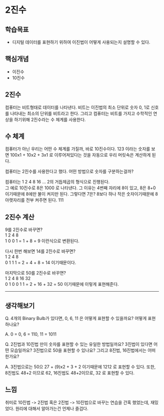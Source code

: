 # 2진수

## 학습목표
- 디지털 데이터를 표현하기 위하여 이진법이 어떻게 사용되는지 설명할 수 있다.

## 핵심개념
- 이진수
- 10진수

## 2진수
컴퓨터는 비트형태로 데이터를 나타낸다. 비트는 이진법의 최소 단위로 숫자 0, 1로 신호를 나타내는 최소의 단위를 비트라고 한다. 그리고 컴퓨터는 비트를 가지고 수학적인 연상을 하기위해 2진수라는 수 체계를 사용한다.

## 수 체계
컴퓨터가 아닌 우리는 어떤 수 체계를 가질까, 바로 10진수이다.
123 이라는 숫자를 보면 100x1 + 10x2 + 3x1 로 이루어져있다는 것을 자동으로 우리 머릿속은 계산하게 된다.

컴퓨터는 2진수를 사용한다고 했다. 어떤 방법으로 숫자를 구분하는걸까?

컴퓨터는 1 2 4 8 16 ... 2의 거듭제곱의 형식으로 진행된다.
<br>
그 예로 10진수로 8은 1000 로 나타낸다. 그 이유는 4번째 자리에 8이 있고, 8은 8+0이기때문에 8에만 불이 켜지만 된다. 그렇다면 7은?
8보다 하나 작은 숫자이기때문에 8 아랫자리를 전부 켜주면 된다. 111

## 2진수 계산
9를 2진수로 바꾸면?
<br>
1 2 4 8 <br>
1 0 0 1  = 1 + 8 = 9 이런식으로 변환된다.

다시 한번 해보면 14를 2진수로 바꾸면?<br>
1 2 4 8 <br>
0 1 1 1 = 2 + 4 + 8 = 14 이기때문이다.

마지막으로 50를 2진수로 바꾸면?<br>
1 2 4 8 16 32<br>
0 1 0 0 1  1  = 2 + 16 + 32 = 50 이기때문에 이렇게 표현해준다.

---

## 생각해보기
Q. 4개의 Binary Bulb가 있다면, 0, 6, 11 은 어떻게 표현할 수 있을까요? 어떻게 표현하나요?

A. 0 = 0, 6 = 110, 11 = 1011 

Q. 2진법과 10진법 만이 숫자를 표현할 수 있는 유일한 방법일까요? 3진법이 있다면 어떤 모습일까요? 3진법으로 50을 표현할 수 있나요? 그리고 8진법, 16진법에서는 어떠한가요? 

A. 3진법으로는 50으 27 + (9)x2 + 3 + 2 이기때문에 1212 로 표현할 수 있다.
또한, 8진법도 48+2 이므로 62, 16진법도 48+2이므로, 32  로 표현할 수 있다.

## 느낌
취미로 10진법 -> 2진법 혹은 2진법 -> 10진법으로 바꾸는 연습을 간혹 했었는데, 재밌었다. 원리에 대해서 알아가는건 언제나 즐겁다.